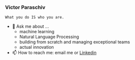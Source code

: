 ### Victor Paraschiv
`What you do IS who you are.`


- 💬 Ask me about ...
  - machine learning
  - Natural Language Processing
  - building from scratch and managing exceptional teams
  - actual innovation
- 📫 How to reach me: email me or [Linkedin](https://www.linkedin.com/in/victor-para/)

